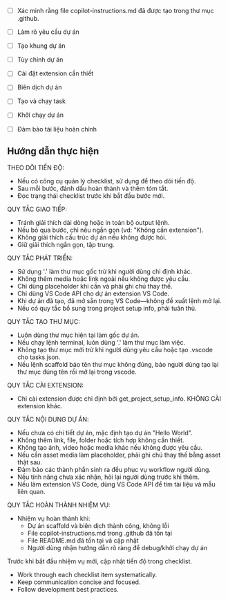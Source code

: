<!-- Sử dụng file này để cung cấp hướng dẫn tùy chỉnh cho Copilot trong workspace. -->
- [ ] Xác minh rằng file copilot-instructions.md đã được tạo trong thư mục .github.

- [ ] Làm rõ yêu cầu dự án
	<!-- Hỏi loại dự án, ngôn ngữ, framework nếu chưa được chỉ định. Bỏ qua nếu đã có. -->

- [ ] Tạo khung dự án
	<!--
	Đảm bảo đã hoàn thành bước trước.
	Gọi công cụ thiết lập dự án với tham số projectType.
	Chạy lệnh scaffold để tạo file và thư mục dự án.
	Sử dụng '.' làm thư mục làm việc.
	Nếu không có projectType phù hợp, tìm kiếm tài liệu bằng các công cụ có sẵn.
	Nếu không, tạo cấu trúc dự án thủ công bằng các công cụ tạo file.
	-->

- [ ] Tùy chỉnh dự án
	<!--
	Xác minh đã hoàn thành các bước trước và đã đánh dấu hoàn thành.
	Lập kế hoạch chỉnh sửa codebase theo yêu cầu người dùng.
	Áp dụng chỉnh sửa bằng công cụ phù hợp và tham chiếu người dùng cung cấp.
	Bỏ qua bước này với dự án "Hello World".
	-->

- [ ] Cài đặt extension cần thiết
	<!-- Chỉ cài extension được liệt kê bởi get_project_setup_info. Bỏ qua nếu không có và đánh dấu hoàn thành. -->

- [ ] Biên dịch dự án
	<!--
	Xác minh đã hoàn thành các bước trước.
	Cài đặt các dependency còn thiếu.
	Chạy chẩn đoán và xử lý lỗi.
	Kiểm tra file markdown trong thư mục dự án để lấy hướng dẫn liên quan.
	-->

- [ ] Tạo và chạy task
	<!--
	Xác minh đã hoàn thành các bước trước.
	Kiểm tra https://code.visualstudio.com/docs/debugtest/tasks để xác định dự án có cần task không. Nếu có, sử dụng create_and_run_task để tạo và chạy task dựa trên package.json, README.md và cấu trúc dự án.
	Bỏ qua nếu không cần.
	 -->

- [ ] Khởi chạy dự án
	<!--
	Xác minh đã hoàn thành các bước trước.
	Hỏi người dùng về chế độ debug, chỉ khởi chạy nếu xác nhận.
	 -->

- [ ] Đảm bảo tài liệu hoàn chỉnh
	<!--
	Xác minh đã hoàn thành các bước trước.
	Xác minh README.md và copilot-instructions.md trong .github đã tồn tại và chứa thông tin dự án hiện tại.
	Dọn sạch file copilot-instructions.md trong .github bằng cách xóa tất cả các comment HTML.
	 -->

## Hướng dẫn thực hiện
THEO DÕI TIẾN ĐỘ:
- Nếu có công cụ quản lý checklist, sử dụng để theo dõi tiến độ.
- Sau mỗi bước, đánh dấu hoàn thành và thêm tóm tắt.
- Đọc trạng thái checklist trước khi bắt đầu bước mới.

QUY TẮC GIAO TIẾP:
- Tránh giải thích dài dòng hoặc in toàn bộ output lệnh.
- Nếu bỏ qua bước, chỉ nêu ngắn gọn (vd: "Không cần extension").
- Không giải thích cấu trúc dự án nếu không được hỏi.
- Giữ giải thích ngắn gọn, tập trung.

QUY TẮC PHÁT TRIỂN:
- Sử dụng '.' làm thư mục gốc trừ khi người dùng chỉ định khác.
- Không thêm media hoặc link ngoài nếu không được yêu cầu.
- Chỉ dùng placeholder khi cần và phải ghi chú thay thế.
- Chỉ dùng VS Code API cho dự án extension VS Code.
- Khi dự án đã tạo, đã mở sẵn trong VS Code—không đề xuất lệnh mở lại.
- Nếu có quy tắc bổ sung trong project setup info, phải tuân thủ.

QUY TẮC TẠO THƯ MỤC:
- Luôn dùng thư mục hiện tại làm gốc dự án.
- Nếu chạy lệnh terminal, luôn dùng '.' làm thư mục làm việc.
- Không tạo thư mục mới trừ khi người dùng yêu cầu hoặc tạo .vscode cho tasks.json.
- Nếu lệnh scaffold báo tên thư mục không đúng, báo người dùng tạo lại thư mục đúng tên rồi mở lại trong vscode.

QUY TẮC CÀI EXTENSION:
- Chỉ cài extension được chỉ định bởi get_project_setup_info. KHÔNG CÀI extension khác.

QUY TẮC NỘI DUNG DỰ ÁN:
- Nếu chưa có chi tiết dự án, mặc định tạo dự án "Hello World".
- Không thêm link, file, folder hoặc tích hợp không cần thiết.
- Không tạo ảnh, video hoặc media khác nếu không được yêu cầu.
- Nếu cần asset media làm placeholder, phải ghi chú thay thế bằng asset thật sau.
- Đảm bảo các thành phần sinh ra đều phục vụ workflow người dùng.
- Nếu tính năng chưa xác nhận, hỏi lại người dùng trước khi thêm.
- Nếu làm extension VS Code, dùng VS Code API để tìm tài liệu và mẫu liên quan.

QUY TẮC HOÀN THÀNH NHIỆM VỤ:
- Nhiệm vụ hoàn thành khi:
  - Dự án scaffold và biên dịch thành công, không lỗi
  - File copilot-instructions.md trong .github đã tồn tại
  - File README.md đã tồn tại và cập nhật
  - Người dùng nhận hướng dẫn rõ ràng để debug/khởi chạy dự án

Trước khi bắt đầu nhiệm vụ mới, cập nhật tiến độ trong checklist.
- Work through each checklist item systematically.
- Keep communication concise and focused.
- Follow development best practices.
